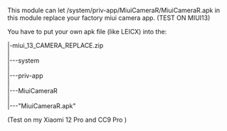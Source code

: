 This module can let /system/priv-app/MiuiCameraR/MiuiCameraR.apk in this module 
replace your factory miui camera app. (TEST ON MIUI13)
  
You have to put your own apk file (like LEICX) into the:  
  
|-miui_13_CAMERA_REPLACE.zip  
  |  
  |---system  
	|  
    |---priv-app  
	  |  
      |---MiuiCameraR  
		|  
	    |---"MiuiCameraR.apk"  
  
  
(Test on my Xiaomi 12 Pro and CC9 Pro )